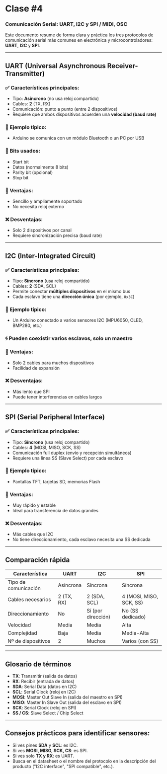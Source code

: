 # Clase #4
### Comunicación Serial: UART, I2C y SPI / MIDI, OSC

Este documento resume de forma clara y práctica los tres protocolos de comunicación serial más comunes en electrónica y microcontroladores: **UART**, **I2C** y **SPI**.

---

## UART (Universal Asynchronous Receiver-Transmitter)

### ✅ Características principales:

* Tipo: **Asíncrono** (no usa reloj compartido)
* Cables: **2** (TX, RX)
* Comunicación: punto a punto (entre 2 dispositivos)
* Requiere que ambos dispositivos acuerden una **velocidad (baud rate)**

### 📄 Ejemplo típico:

* Arduino se comunica con un módulo Bluetooth o un PC por USB

### 🔄 Bits usados:

* Start bit
* Datos (normalmente 8 bits)
* Parity bit (opcional)
* Stop bit

### 🚡 Ventajas:

* Sencillo y ampliamente soportado
* No necesita reloj externo

### ❌ Desventajas:

* Solo 2 dispositivos por canal
* Requiere sincronización precisa (baud rate)

---

## I2C (Inter-Integrated Circuit)

### ✅ Características principales:

* Tipo: **Síncrono** (usa reloj compartido)
* Cables: **2** (SDA, SCL)
* Permite conectar **múltiples dispositivos** en el mismo bus
* Cada esclavo tiene una **dirección única** (por ejemplo, `0x3C`)

### 📄 Ejemplo típico:

* Un Arduino conectado a varios sensores I2C (MPU6050, OLED, BMP280, etc.)

### 🌀 Pueden coexistir varios esclavos, solo un maestro

### 🚡 Ventajas:

* Solo 2 cables para muchos dispositivos
* Facilidad de expansión

### ❌ Desventajas:

* Más lento que SPI
* Puede tener interferencias en cables largos

---

## SPI (Serial Peripheral Interface)

### ✅ Características principales:

* Tipo: **Síncrono** (usa reloj compartido)
* Cables: **4** (MOSI, MISO, SCK, SS)
* Comunicación full duplex (envío y recepción simultáneos)
* Requiere una línea SS (Slave Select) por cada esclavo

### 📄 Ejemplo típico:

* Pantallas TFT, tarjetas SD, memorias Flash

### 🚡 Ventajas:

* Muy rápido y estable
* Ideal para transferencia de datos grandes

### ❌ Desventajas:

* Más cables que I2C
* No tiene direccionamiento, cada esclavo necesita una SS dedicada

---

## Comparación rápida

| Característica       | UART       | I2C                | SPI                     |
| -------------------- | ---------- | ------------------ | ----------------------- |
| Tipo de comunicación | Asíncrona  | Síncrona           | Síncrona                |
| Cables necesarios    | 2 (TX, RX) | 2 (SDA, SCL)       | 4 (MOSI, MISO, SCK, SS) |
| Direccionamiento     | No         | Sí (por dirección) | No (SS dedicado)        |
| Velocidad            | Media      | Media              | Alta                    |
| Complejidad          | Baja       | Media              | Media-Alta              |
| Nº de dispositivos   | 2          | Muchos             | Varios (con SS)         |

---

## Glosario de términos

* **TX**: Transmitir (salida de datos)
* **RX**: Recibir (entrada de datos)
* **SDA**: Serial Data (datos en I2C)
* **SCL**: Serial Clock (reloj en I2C)
* **MOSI**: Master Out Slave In (salida del maestro en SPI)
* **MISO**: Master In Slave Out (salida del esclavo en SPI)
* **SCK**: Serial Clock (reloj en SPI)
* **SS / CS**: Slave Select / Chip Select

---

## Consejos prácticos para identificar sensores:

* Si ves pines **SDA** y **SCL**: es I2C.
* Si ves **MOSI, MISO, SCK, CS**: es SPI.
* Si ves solo **TX y RX**: es UART.
* Busca en el datasheet o el nombre del protocolo en la descripción del producto ("I2C interface", "SPI compatible", etc.).

